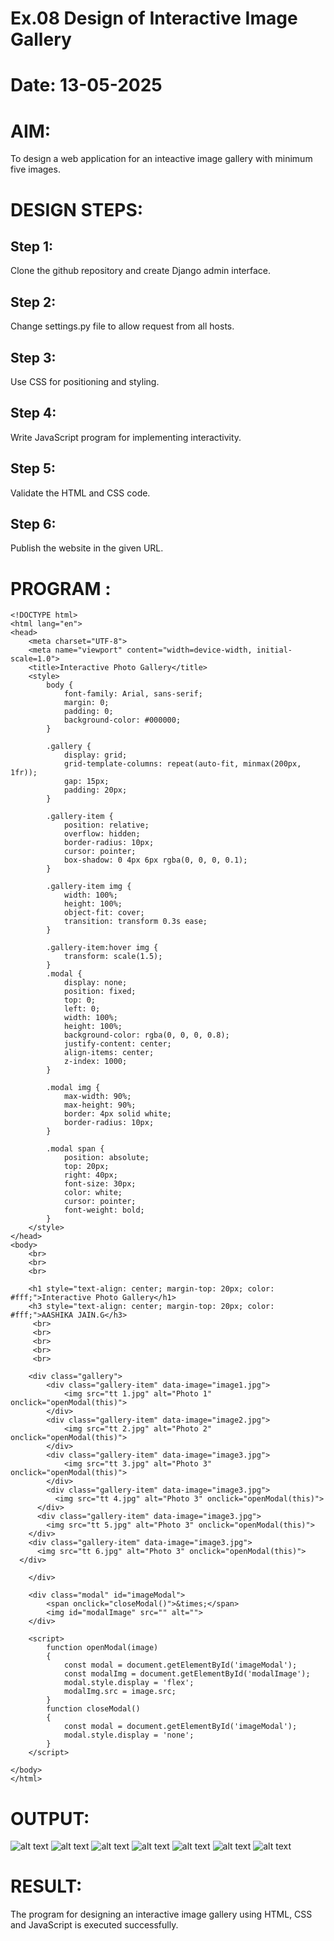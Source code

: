# Ex.08 Design of Interactive Image Gallery
# Date: 13-05-2025
# AIM:
To design a web application for an inteactive image gallery with minimum five images.

# DESIGN STEPS:
## Step 1:
Clone the github repository and create Django admin interface.

## Step 2:
Change settings.py file to allow request from all hosts.

## Step 3:
Use CSS for positioning and styling.

## Step 4:
Write JavaScript program for implementing interactivity.

## Step 5:
Validate the HTML and CSS code.

## Step 6:
Publish the website in the given URL.

# PROGRAM :
```
<!DOCTYPE html>
<html lang="en">
<head>
    <meta charset="UTF-8">
    <meta name="viewport" content="width=device-width, initial-scale=1.0">
    <title>Interactive Photo Gallery</title>
    <style>
        body {
            font-family: Arial, sans-serif;
            margin: 0;
            padding: 0;
            background-color: #000000;
        }

        .gallery {
            display: grid;
            grid-template-columns: repeat(auto-fit, minmax(200px, 1fr));
            gap: 15px;
            padding: 20px;
        }

        .gallery-item {
            position: relative;
            overflow: hidden;
            border-radius: 10px;
            cursor: pointer;
            box-shadow: 0 4px 6px rgba(0, 0, 0, 0.1);
        }

        .gallery-item img {
            width: 100%;
            height: 100%;
            object-fit: cover;
            transition: transform 0.3s ease;
        }

        .gallery-item:hover img {
            transform: scale(1.5);
        }
        .modal {
            display: none;
            position: fixed;
            top: 0;
            left: 0;
            width: 100%;
            height: 100%;
            background-color: rgba(0, 0, 0, 0.8);
            justify-content: center;
            align-items: center;
            z-index: 1000;
        }

        .modal img {
            max-width: 90%;
            max-height: 90%;
            border: 4px solid white;
            border-radius: 10px;
        }

        .modal span {
            position: absolute;
            top: 20px;
            right: 40px;
            font-size: 30px;
            color: white;
            cursor: pointer;
            font-weight: bold;
        }
    </style>
</head>
<body>
    <br>
    <br>
    <br>

    <h1 style="text-align: center; margin-top: 20px; color: #fff;">Interactive Photo Gallery</h1>
    <h3 style="text-align: center; margin-top: 20px; color: #fff;">AASHIKA JAIN.G</h3>
     <br>
     <br>
     <br>
     <br>
     <br>

    <div class="gallery">
        <div class="gallery-item" data-image="image1.jpg">
            <img src="tt 1.jpg" alt="Photo 1" onclick="openModal(this)">
        </div>
        <div class="gallery-item" data-image="image2.jpg">
            <img src="tt 2.jpg" alt="Photo 2" onclick="openModal(this)">
        </div>
        <div class="gallery-item" data-image="image3.jpg">
            <img src="tt 3.jpg" alt="Photo 3" onclick="openModal(this)">
        </div>
        <div class="gallery-item" data-image="image3.jpg">
          <img src="tt 4.jpg" alt="Photo 3" onclick="openModal(this)">
      </div>
      <div class="gallery-item" data-image="image3.jpg">
        <img src="tt 5.jpg" alt="Photo 3" onclick="openModal(this)">
    </div>
    <div class="gallery-item" data-image="image3.jpg">
      <img src="tt 6.jpg" alt="Photo 3" onclick="openModal(this)">
  </div>
        
    </div>

    <div class="modal" id="imageModal">
        <span onclick="closeModal()">&times;</span>
        <img id="modalImage" src="" alt="">
    </div>

    <script>
        function openModal(image) 
        {
            const modal = document.getElementById('imageModal');
            const modalImg = document.getElementById('modalImage');
            modal.style.display = 'flex';
            modalImg.src = image.src;
        }
        function closeModal() 
        {
            const modal = document.getElementById('imageModal');
            modal.style.display = 'none';
        }
    </script>

</body>
</html>

```
# OUTPUT:

![alt text](<gall/gallapp/static/Screenshot (86).png>)
![alt text](<gall/gallapp/static/Screenshot (87).png>)
![alt text](<gall/gallapp/static/Screenshot (88).png>)
![alt text](<gall/gallapp/static/Screenshot (89).png>)
![alt text](<gall/gallapp/static/Screenshot (90).png>)
![alt text](<gall/gallapp/static/Screenshot (91).png>)
![alt text](<gall/gallapp/static/Screenshot (92).png>)

# RESULT:
The program for designing an interactive image gallery using HTML, CSS and JavaScript is executed successfully.
